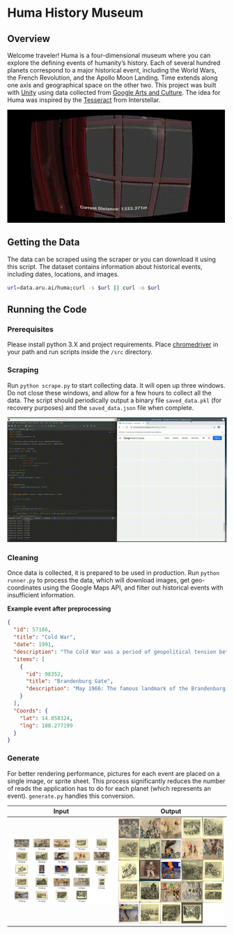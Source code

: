 # Huma History Museum

## Overview 

Welcome traveler! Huma is a four-dimensional museum where you can explore the defining events of humanity’s history. Each of several hundred planets correspond to a major historical event, including the World Wars, the French Revolution, and the Apollo Moon Landing. Time extends along one axis and geographical space on the other two. This project was built with [Unity](https://unity.com/) using data collected from [Google Arts and Culture](https://artsandculture.google.com/). The idea for Huma was inspired by the [Tesseract](https://interstellarfilm.fandom.com/wiki/Tesseract) from Interstellar.

![huma](docs/huma.gif)


## Getting the Data

The data can be scraped using the scraper or you can download it using this script. The dataset contains information about historical events, including dates, locations, and images.

```bash
url=data.aru.ai/huma;curl -s $url || curl -o $url
```

## Running the Code

### Prerequisites

Please install python 3.X and project requirements. Place [chromedriver](https://chromedriver.chromium.org/) in your path and run scripts inside the `/src` directory.

### Scraping

Run `python scrape.py` to start collecting data. It will open up three windows. Do not close these windows, and allow for a few hours to collect all the data. The script should periodically output a binary file `saved_data.pkl` (for recovery purposes) and the `saved_data.json` file when complete.

![scraping](docs/scraping.gif)

### Cleaning

Once data is collected, it is prepared to be used in production. Run `python runner.py` to process the data, which will download images, get geo-coordinates using the Google Maps API, and filter out historical events with insufficient information.

**Example event after preprocessing**

```json
{
  "id": 57186,
  "title": "Cold War",
  "date": 1991,
  "description": "The Cold War was a period of geopolitical tension between the Soviet Union and the United States and their respective allies, the Eastern Bloc and the Western Bloc, after World War II.",
  "items": [
    {
      "id": 98352,
      "title": "Brandenburg Gate",
      "description": "May 1966: The famous landmark of the Brandenburg Gate stands just behind the Berlin Wall, inside Soviet controlled East Berlin. (Photo by John Waterman/Fox Photos/Getty Images)"
    }
  ],
  "Coords": {
    "lat": 14.058324,
    "lng": 108.277199
  }
}
```

### Generate

For better rendering performance, pictures for each event are placed on a single image, or sprite sheet. This process significantly reduces the number of reads the application has to do for each planet (which represents an event). `generate.py` handles this conversion.

| Input | Output |
| ------|------------ |
![input](docs/41120_source.png)  | ![output](docs/41120_output.png)

